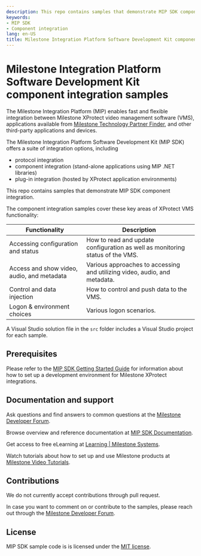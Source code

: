 ```yaml
---
description: This repo contains samples that demonstrate MIP SDK component integration.
keywords:
- MIP SDK
- Component integration
lang: en-US
title: Milestone Integration Platform Software Development Kit component integration samples
---
```


# Milestone Integration Platform Software Development Kit component integration samples

The Milestone Integration Platform (MIP) enables fast and flexible integration between
Milestone XProtect video management software (VMS), applications available from
[Milestone Technology Partner Finder](<https://www.milestonesys.com/partners/technology-partners/technology-partner-finder/>),
and other third-party applications and devices.

The Milestone Integration Platform Software Development Kit (MIP SDK) offers a suite of integration options, including

- protocol integration
- component integration (stand-alone applications using MIP .NET libraries)
- plug-in integration (hosted by XProtect application environments)

This repo contains samples that demonstrate MIP SDK component integration.

The component integration samples cover these key areas of XProtect VMS functionality:

| Functionality                              | Description                                                                                                           |
| ------------------------------------------ | --------------------------------------------------------------------------------------------------------------------- |
| Accessing configuration and status         | How to read and update configuration as well as monitoring status of the VMS.                                         |
| Access and show video, audio, and metadata | Various approaches to accessing and utilizing video, audio, and metadata.                                             |
| Control and data injection                 | How to control and push data to the VMS.                                                                              |
| Logon & environment choices                | Various logon scenarios.                                                                                              |

A Visual Studio solution file in the `src` folder includes a Visual Studio project for each sample.

## Prerequisites

Please refer to the [MIP SDK Getting Started Guide](https://download.milestonesys.com/MIPSDK/MilestoneMIPSDK_GettingStartedGuide_en-US.pdf)
for information about how to set up a development environment for Milestone XProtect integrations.

## Documentation and support

Ask questions and find answers to common questions at the
[Milestone Developer Forum](<https://developer.milestonesys.com/>).

Browse overview and reference documentation at
[MIP SDK Documentation](<https://doc.developer.milestonesys.com>).

Get access to free eLearning at
[Learning | Milestone Systems](https://learn.milestonesys.com/).

Watch tutorials about how to set up and use Milestone products at
[Milestone Video Tutorials](https://www.youtube.com/user/Milestonesys).

## Contributions

We do not currently accept contributions through pull request.

In case you want to comment on or contribute to the samples, please reach out through
the [Milestone Developer Forum](<https://developer.milestonesys.com/>).

## License

MIP SDK sample code is is licensed under the [MIT license](<LICENSE.md>).
